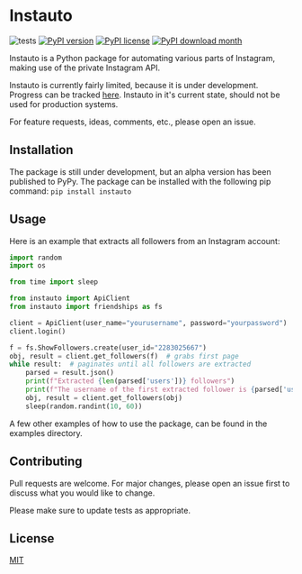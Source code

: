 # Instauto
![tests](https://github.com/stanvanrooy/instauto/workflows/tests/badge.svg)
[![PyPI version](https://badge.fury.io/py/instauto.svg)](https://badge.fury.io/py/instauto)
[![PyPI license](https://img.shields.io/pypi/l/instauto)](https://pypi.python.org/project/instauto/)
[![PyPI download month](https://img.shields.io/pypi/dw/instauto)](https://pypi.org/project/instauto/)


Instauto is a Python package for automating various parts of Instagram, making use of the private Instagram API.

Instauto is currently fairly limited, because it is under development. Progress can be tracked [here](https://github.com/stanvanrooy/instauto/projects/1).
Instauto in it's current state, should not be used for production systems.

For feature requests, ideas, comments, etc., please open an issue. 

## Installation
The package is still under development, but an alpha version has been published to PyPy. The package can be installed with the following pip command:
```pip install instauto```

## Usage
Here is an example that extracts all followers from an Instagram account: 

```python
import random
import os

from time import sleep

from instauto import ApiClient
from instauto import friendships as fs

client = ApiClient(user_name="yourusername", password="yourpassword")
client.login()

f = fs.ShowFollowers.create(user_id="2283025667")
obj, result = client.get_followers(f)  # grabs first page
while result:  # paginates until all followers are extracted
    parsed = result.json()
    print(f"Extracted {len(parsed['users'])} followers")
    print(f"The username of the first extracted follower is {parsed['users'][0]['username']}")
    obj, result = client.get_followers(obj)
    sleep(random.randint(10, 60))
```
A few other examples of how to use the package, can be found in the examples directory.

## Contributing
Pull requests are welcome. For major changes, please open an issue first to discuss what you would like to change.

Please make sure to update tests as appropriate.

## License
[MIT](https://choosealicense.com/licenses/mit/)
